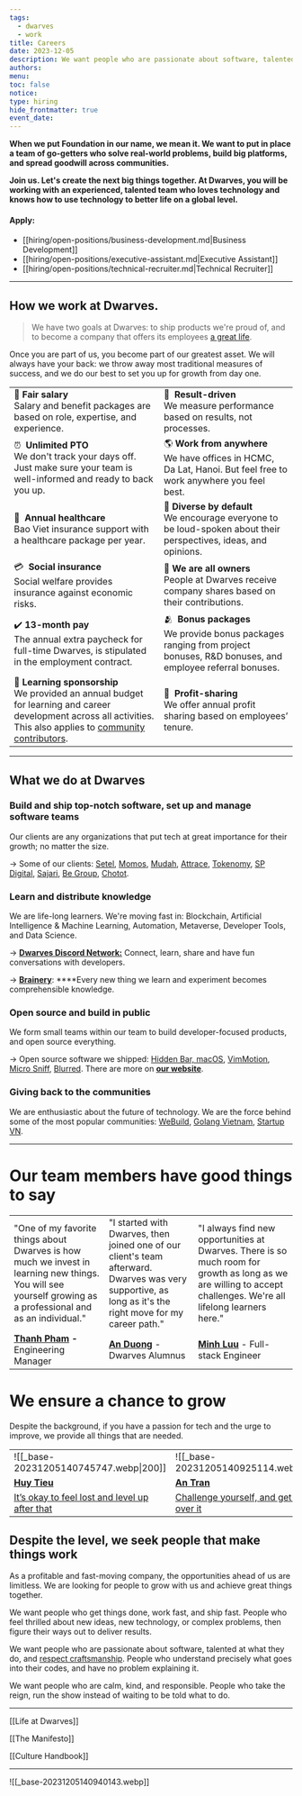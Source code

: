 ```yaml
---
tags:
  - dwarves
  - work
title: Careers
date: 2023-12-05
description: We want people who are passionate about software, talented at what they do, and respect craftsmanship. People who understand precisely what goes into their codes, and have no problem explaining it.We want people who are calm, kind, and responsible. People who take the reign, run the show instead of waiting to be told what to do.
authors: 
menu: 
toc: false
notice: 
type: hiring
hide_frontmatter: true
event_date:
---
```

**When we put Foundation in our name, we mean it. We want to put in place a team of go-getters who solve real-world problems, build big platforms, and spread goodwill across communities.**

**Join us. Let's create the next big things together. At Dwarves, you will be working with an experienced, talented team who loves technology and knows how to use technology to better life on a global level.**

#### Apply:

- [[hiring/open-positions/business-development.md|Business Development]]
- [[hiring/open-positions/executive-assistant.md|Executive Assistant]]
- [[hiring/open-positions/technical-recruiter.md|Technical Recruiter]]


---

## How we work at Dwarves.

> We have two goals at Dwarves: to ship products we're proud of, and to become a company that offers its employees [a great life](/e81775f35519409c8f274107b7ac8f9b).

Once you are part of us, you become part of our greatest asset. We will always have your back: we throw away most traditional measures of success, and we do our best to set you up for growth from day one.

|                                                                                                                                                                                                                       |                                                                                                                               |
| --------------------------------------------------------------------------------------------------------------------------------------------------------------------------------------------------------------------- | ----------------------------------------------------------------------------------------------------------------------------- |
| 💸 **Fair salary**<br>Salary and benefit packages are based on role, expertise, and experience.                                                                                                                       | 🏅  **Result-driven**<br>We measure performance based on results, not processes.                                              |
| ⏰  **Unlimited PTO**<br>We don't track your days off. Just make sure your team is well-informed and ready to back you up.                                                                                            | 🌎 **Work from anywhere**<br>We have offices in HCMC, Da Lat, Hanoi. But feel free to work anywhere you feel best.            |
| 🌿  **Annual healthcare**<br>Bao Viet insurance support with a healthcare package per year.                                                                                                                           | 🎉 **Diverse by default**<br>We encourage everyone to be loud-spoken about their perspectives, ideas, and opinions.           |
| 💳  **Social insurance**<br>Social welfare provides insurance against economic risks.                                                                                                                                 | 🤝 **We are all owners**<br>People at Dwarves receive company shares based on their contributions.                            |
| ✔️ **13-month pay**<br>The annual extra paycheck for full-time Dwarves, is stipulated in the employment contract.                                                                                                     | 🫂  **Bonus packages**<br>We provide bonus packages ranging from project bonuses, R&D bonuses, and employee referral bonuses. |
| 📖 **Learning sponsorship**<br>We provided an annual budget for learning and career development across all activities. This also applies to [community contributors](https://github.com/dwarvesf/brain#contributing). | 🔆  **Profit-sharing**<br>We offer annual profit sharing based on employees’ tenure.                                                                                                                              |

---

## What we do at Dwarves

### Build and ship top-notch software, set up and manage software teams
Our clients are any organizations that put tech at great importance for their growth; no matter the size.

→ Some of our clients: [Setel](http://setel.com), [Momos](https://www.momos.io), [Mudah](http://mudah.my), [Attrace](http://attrace.com), [Tokenomy](http://tokenomy.com), [SP Digital](http://spdigital.sg), [Sajari](http://sajari.com), [Be Group](https://be.com.vn), [Chotot](http://chotot.com).

### Learn and distribute knowledge
We are life-long learners. We're moving fast in: Blockchain, Artificial Intelligence & Machine Learning, Automation, Metaverse, Developer Tools, and Data Science.

→ **[Dwarves Discord Network:](https://discord.com/invite/S9nDzc4yE9)** Connect, learn, share and have fun conversations with developers.

→ [**Brainery**](http://brain.d.foundation): ****Every new thing we learn and experiment becomes comprehensible knowledge.

### Open source and build in public
We form small teams within our team to build developer-focused products, and open source everything.

→ Open source software we shipped: [Hidden Bar, macOS](https://apps.apple.com/us/app/hidden-bar/id1452453066?mt=12), [VimMotion](https://github.com/dwarvesf/vimmotionapp), [Micro Sniff](https://github.com/dwarvesf/micro-sniff), [Blurred](https://github.com/dwarvesf/blurred). There are more on [**our website**](https://dwarves.foundation/opensource/).

### Giving back to the communities
We are enthusiastic about the future of technology. We are the force behind some of the most popular communities: [WeBuild](http://webuild.community), [Golang Vietnam](http://golang.org.vn), [Startup VN](http://startup.vn).

---

# Our team members have good things to say

|                                                                                                                                                               |                                                                                                                                                           |                                                                                                                                                                  |
| ------------------------------------------------------------------------------------------------------------------------------------------------------------- | --------------------------------------------------------------------------------------------------------------------------------------------------------- | ---------------------------------------------------------------------------------------------------------------------------------------------------------------- |
| "One of my favorite things about Dwarves is how much we invest in learning new things. You will see yourself growing as a professional and as an individual." | "I started with Dwarves, then joined one of our client's team afterward. Dwarves was very supportive, as long as it's the right move for my career path." | "I always find new opportunities at Dwarves. There is so much room for growth as long as we are willing to accept challenges. We're all lifelong learners here." |
| **[Thanh Pham](https://www.linkedin.com/in/thanh-pham-466326108/) -** Engineering Manager                                                                     | [**An Duong**](https://www.linkedin.com/in/duongtruongan/) - Dwarves Alumnus                                                                              | [**Minh Luu**](https://www.linkedin.com/in/minhluuquang/) - Full-stack Engineer                                                                                  | 

# We ensure a chance to grow
Despite the background, if you have a passion for tech and the urge to improve, we provide all things that are needed.

|                                                                                            |                                                                                                                                     |                                                                                                                                                                     |
| ------------------------------------------------------------------------------------------ | ----------------------------------------------------------------------------------------------------------------------------------- | ------------------------------------------------------------------------------------------------------------------------------------------------------------------- |
| ![[_base-20231205140745747.webp\|200]]                                                     | ![[_base-20231205140925114.webp\|200]]                                                                                              | ![[_base-20231205140933323.webp\|200]]                                                                                                                              |
| [**Huy Tieu**](https://techiestory.net/post/23-huy-tieu)                                   | [**An Tran**](https://careers.d.foundation/Dwarves-Careers-e55e8831f99f424d899b76c2a82fd21b?pvs=21)                                 | [**Ngoc Thanh**](https://memo.d.foundation/DF-Apprenticeship-2022-Meet-The-Mentors-Ngoc-Thanh-Pham-a6f8c3c7d4a14bd5be55d6465b9f330b)                                |
| [It’s okay to feel lost and level up after that](https://techiestory.net/post/23-huy-tieu) | [Challenge yourself, and get excited over it](https://careers.d.foundation/Dwarves-Careers-e55e8831f99f424d899b76c2a82fd21b?pvs=21) | [Learning on the job can’t give you everything](https://memo.d.foundation/DF-Apprenticeship-2022-Meet-The-Mentors-Ngoc-Thanh-Pham-a6f8c3c7d4a14bd5be55d6465b9f330b) | 

## Despite the level, we seek people that make things work

As a profitable and fast-moving company, the opportunities ahead of us are limitless. We are looking for people to grow with us and achieve great things together.

We want people who get things done, work fast, and ship fast. People who feel thrilled about new ideas, new technology, or complex problems, then figure their ways out to deliver results.

We want people who are passionate about software, talented at what they do, and [respect craftsmanship](https://careers.d.foundation/The-Manifesto-409fc73c75a04d118970bd604cd41ead?pvs=21). People who understand precisely what goes into their codes, and have no problem explaining it.

We want people who are calm, kind, and responsible. People who take the reign, run the show instead of waiting to be told what to do.

---

[[Life at Dwarves]]

[[The Manifesto]]

[[Culture Handbook]]

---

![[_base-20231205140940143.webp]]